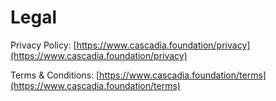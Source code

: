 # Legal

Privacy Policy: [https://www.cascadia.foundation/privacy](https://www.cascadia.foundation/privacy)

Terms & Conditions: [https://www.cascadia.foundation/terms](https://www.cascadia.foundation/terms)

